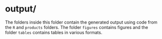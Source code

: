 # output/
The folders inside this folder contain the generated output using code from the `R` and `products` folders. The folder `figures` contains figures and the folder `tables` contains tables in various formats.
